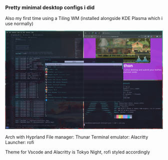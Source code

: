 ### Pretty minimal desktop configs i did
Also my first time using a Tiling WM 
(installed alongside KDE Plasma which i use normally) 

![screenshot](https://raw.githubusercontent.com/Volkov08/firstricedots/refs/heads/master/scrn.png)

Arch with Hyprland
File manager: Thunar
Terminal emulator: Alacritty
Launcher: rofi

Theme for Vscode and Alacritty is Tokyo Night, rofi styled accordingly
